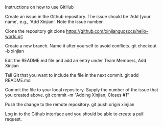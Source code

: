 Instructions on how to use GitHub

Create an issue in the Github repository. The issue should be 'Add {your name', e.g., 'Add Xinjian'. Note the issue number.

Clone the repository git clone https://github.com/xinjianguosccs/hello-world.git

Create a new branch. Name it after yourself to avoid conflicts. git checkout -b xinjian

Edit the README.md file and add an entry under Team Members, Add Xinjian

Tell Git that you want to include the file in the next commit. git add README.md

Commit the file to your local repository. Supply the number of the issue that you created above. git commit -m "Adding Xinjian, Closes #1"

Push the change to the remote repository. git push origin xinjian

Log in to the Github interface and you should be able to create a pull request.
